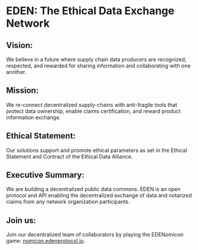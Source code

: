 # EDEN: The Ethical Data Exchange Network

## Vision:

We believe in a future where supply chain data producers are recognized, respected, and rewarded for sharing information and collaborating with one another.

## Mission:

We re-connect decentralized supply-chains with anti-fragile tools that protect data ownership, enable claims certification, and reward product information exchange.

## Ethical Statement:

Our solutions support and promote ethical parameters as set in the Ethical Statement and Contract of the Ethical Data Alliance.

## Executive Summary: 

We are building a decentralized public data commons. EDEN is an open protocol and API enabling the decentralized exchange of data and notarized claims from any network organization participants. 

## Join us:

Join our decentralized team of collaborators by playing the EDENomicon game: [nomicon.edenprotocol.io](http://nomicon.edenprotocol.io).

